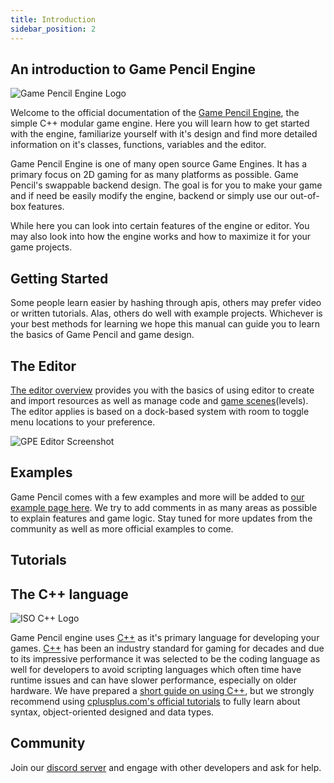 ```yaml
---
title: Introduction
sidebar_position: 2
---
```


## An introduction to Game Pencil Engine

![Game Pencil Engine Logo](/img/gpe-logo.png)

Welcome to the official documentation of the [Game Pencil Engine](htps://www.gamepencil.net), the simple C++ modular game engine. Here you will learn how to get started with the engine, familiarize yourself with it's design and find more detailed information on it's classes, functions, variables and the editor.

Game Pencil Engine is one of many open source Game Engines. It has a primary focus on 2D gaming for as many platforms as possible. Game Pencil's swappable backend design. The goal is for you to make your game and if need be easily modify the engine, backend or simply use our out-of-box features.

While here you can look into certain features of the engine or editor. You may also look into how the engine works and how to maximize it for your game projects.

## Getting Started

Some people learn easier by hashing through apis, others may prefer video or written tutorials. Alas, others do well with example projects. Whichever is your best methods for learning we hope this manual can guide you to learn the basics of Game Pencil and game design.

## The Editor

[The editor overview](https://olddocs.gamepencil.net/editor/) provides you with the basics of using editor to create and import resources as well as manage code and [game scenes](https://olddocs.gamepencil.net/scenes/)(levels). The editor applies is based on a dock-based system with room to toggle menu locations to your preference.

![GPE Editor Screenshot](https://olddocs.gamepencil.net/wp-content/uploads/sites/6/2021/12/editor_cute_kenney_platformer-1024x546.png)

## Examples

Game Pencil comes with a few examples and more will be added to [our example page here](https://gamepencil.net/examples/). We try to add comments in as many areas as possible to explain features and game logic. Stay tuned for more updates from the community as well as more official examples to come.

## Tutorials

## The C++ language

![ISO C++ Logo](https://olddocs.gamepencil.net/wp-content/uploads/sites/6/2021/12/256px-ISO_C_Logo.svg.png)

Game Pencil engine uses [C++](https://olddocs.gamepencil.net/cplusplus) as it's primary language for developing your games. [C++](https://olddocs.gamepencil.net/cplusplus) has been an industry standard for gaming for decades and due to its impressive performance it was selected to be the coding language as well for developers to avoid scripting languages which often time have runtime issues and can have slower performance, especially on older hardware. We have prepared a [short guide on using C++](https://olddocs.gamepencil.net/cplusplus), but we strongly recommend using [cplusplus.com's official tutorials](https://www.cplusplus.com/doc/tutorial/) to fully learn about syntax, object-oriented designed and data types.

## Community

Join our [discord server](https://discord.gg/dCrCwrQutP) and engage with other developers and ask for help.
